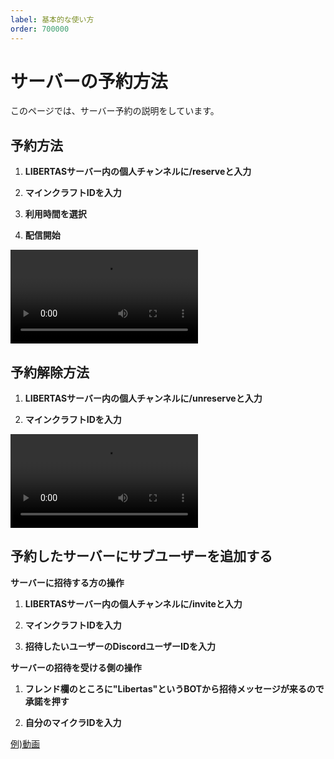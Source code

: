 ```yaml
---
label: 基本的な使い方
order: 700000
---
```


# サーバーの予約方法
このページでは、サーバー予約の説明をしています。

## 予約方法  

1. **LIBERTASサーバー内の個人チャンネルに/reserveと入力**  

2. **マインクラフトIDを入力**  

3. **利用時間を選択**  

4. **配信開始**  

<video src="https://nextcloud.nandeyanen.click/index.php/s/RMcHEjrjE3y88LM/download/1.mp4" controls="true"></video>

## 予約解除方法  

1. **LIBERTASサーバー内の個人チャンネルに/unreserveと入力**  

2. **マインクラフトIDを入力**

<video src="https://nextcloud.nandeyanen.click/index.php/s/gmWeSLaBzL5Gq7Z/download/2.mp4" controls="true"></video>

## 予約したサーバーにサブユーザーを追加する

**サーバーに招待する方の操作**  

1. **LIBERTASサーバー内の個人チャンネルに/inviteと入力**

2. **マインクラフトIDを入力**

3. **招待したいユーザーのDiscordユーザーIDを入力**


**サーバーの招待を受ける側の操作**

1. **フレンド欄のところに"Libertas"というBOTから招待メッセージが来るので承諾を押す**

2. **自分のマイクラIDを入力**

[例)動画](https://d.kuku.lu/tm7r5s7mf)

